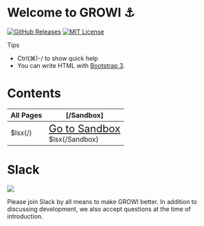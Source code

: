 # Welcome to GROWI :anchor:

[![GitHub Releases](https://img.shields.io/github/release/weseek/growi.svg)](https://github.com/weseek/growi/releases/latest)
[![MIT License](https://img.shields.io/badge/license-MIT-blue.svg?style=flat)](LICENSE)

<div class="panel panel-primary">
  <div class="panel-heading">Tips</div>
  <div class="panel-body"><ul>
    <li>Ctrl(⌘)-/ to show quick help</li>
    <li>You can write HTML with <a href="https://getbootstrap.com/docs/3.3/css/">Bootstrap 3</a>.</li>
  </ul></div>
</div>

<div class="clearfix"></div>

Contents
=========

|All Pages|[/Sandbox]|
| --- | --- |
| $lsx(/) | <div class="alert alert-success"><span style="font-size: x-large;"><i class="icon-check"></i> [Go to Sandbox](/Sandbox)</span></div> $lsx(/Sandbox)|

Slack
=====

<a href="https://growi-slackin.weseek.co.jp/"><img src="https://growi-slackin.weseek.co.jp/badge.svg"></a>

Please join Slack by all means to make GROWI better.
In addition to discussing development, we also accept questions at the time of introduction.